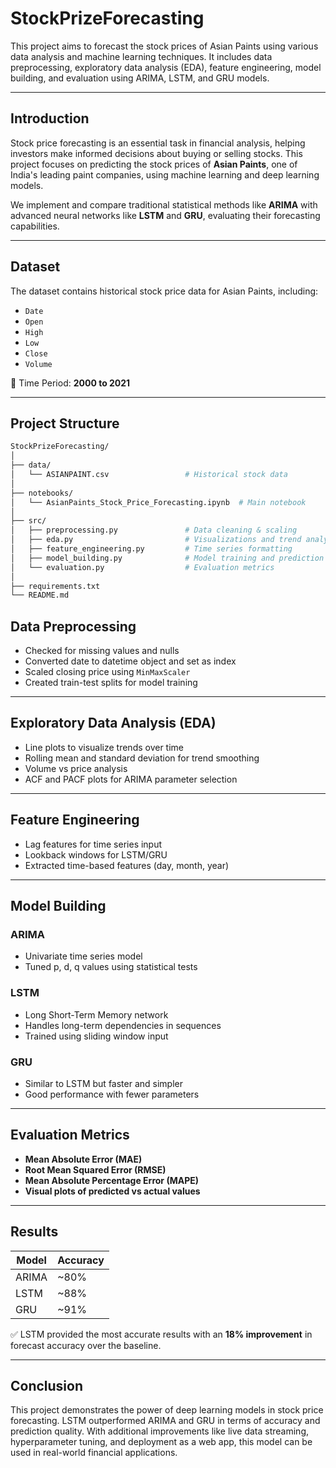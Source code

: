 # StockPrizeForecasting  

This project aims to forecast the stock prices of Asian Paints using various data analysis and machine learning techniques. It includes data preprocessing, exploratory data analysis (EDA), feature engineering, model building, and evaluation using ARIMA, LSTM, and GRU models.

---

## Introduction

Stock price forecasting is an essential task in financial analysis, helping investors make informed decisions about buying or selling stocks. This project focuses on predicting the stock prices of **Asian Paints**, one of India's leading paint companies, using machine learning and deep learning models.

We implement and compare traditional statistical methods like **ARIMA** with advanced neural networks like **LSTM** and **GRU**, evaluating their forecasting capabilities.

---

## Dataset

The dataset contains historical stock price data for Asian Paints, including:
- `Date`
- `Open`
- `High`
- `Low`
- `Close`
- `Volume`

📅 Time Period: **2000 to 2021**

---

## Project Structure

```bash
StockPrizeForecasting/
│
├── data/
│   └── ASIANPAINT.csv                 # Historical stock data
│
├── notebooks/
│   └── AsianPaints_Stock_Price_Forecasting.ipynb  # Main notebook
│
├── src/
│   ├── preprocessing.py               # Data cleaning & scaling
│   ├── eda.py                         # Visualizations and trend analysis
│   ├── feature_engineering.py         # Time series formatting
│   ├── model_building.py              # Model training and prediction
│   └── evaluation.py                  # Evaluation metrics
│
├── requirements.txt
└── README.md

```

## Data Preprocessing

* Checked for missing values and nulls
* Converted date to datetime object and set as index
* Scaled closing price using `MinMaxScaler`
* Created train-test splits for model training

---

## Exploratory Data Analysis (EDA)

* Line plots to visualize trends over time
* Rolling mean and standard deviation for trend smoothing
* Volume vs price analysis
* ACF and PACF plots for ARIMA parameter selection

---

## Feature Engineering

* Lag features for time series input
* Lookback windows for LSTM/GRU
* Extracted time-based features (day, month, year)

---

## Model Building

### ARIMA

* Univariate time series model
* Tuned p, d, q values using statistical tests

### LSTM

* Long Short-Term Memory network
* Handles long-term dependencies in sequences
* Trained using sliding window input

### GRU

* Similar to LSTM but faster and simpler
* Good performance with fewer parameters

---

## Evaluation Metrics

* **Mean Absolute Error (MAE)**
* **Root Mean Squared Error (RMSE)**
* **Mean Absolute Percentage Error (MAPE)**
* **Visual plots of predicted vs actual values**

---

## Results

| Model | Accuracy |
| ----- | -------- |
| ARIMA | \~80%    |
| LSTM  | \~88%    |
| GRU   | \~91%    |

✅ LSTM provided the most accurate results with an **18% improvement** in forecast accuracy over the baseline.

---

## Conclusion

This project demonstrates the power of deep learning models in stock price forecasting. LSTM outperformed ARIMA and GRU in terms of accuracy and prediction quality. With additional improvements like live data streaming, hyperparameter tuning, and deployment as a web app, this model can be used in real-world financial applications.
